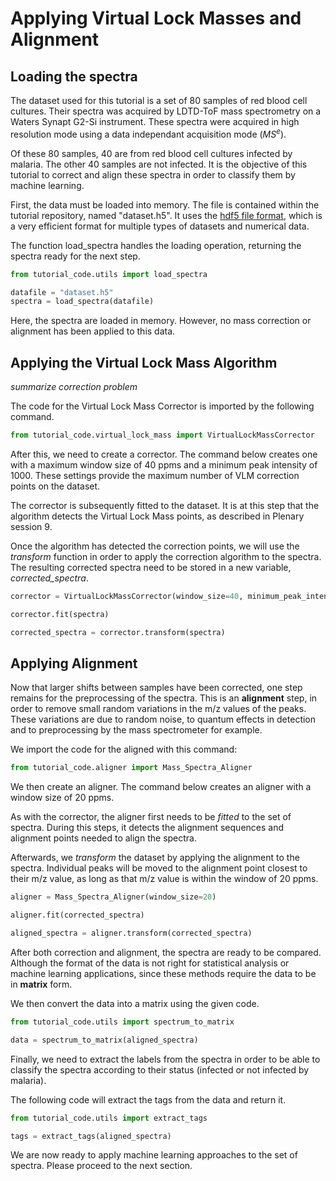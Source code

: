 # Applying Virtual Lock Masses and Alignment

## Loading the spectra

The dataset used for this tutorial is a set of 80 samples of red blood cell cultures. 
Their spectra was acquired by LDTD-ToF mass spectrometry on a Waters Synapt G2-Si instrument. 
These spectra were acquired in high resolution mode using a data independant acquisition mode ($MS^e$).

Of these 80 samples, 40 are from red blood cell cultures infected by malaria. 
The other 40 samples are not infected. It is the objective of this tutorial to correct and align these spectra in order to classify them by machine learning.

First, the data must be loaded into memory. The file is contained within the tutorial repository, named "dataset.h5". 
It uses the [hdf5 file format](https://en.wikipedia.org/wiki/Hierarchical_Data_Format), which is a very efficient format for multiple types of datasets and numerical data.

The function load_spectra handles the loading operation, returning the spectra ready for the next step.

```python
from tutorial_code.utils import load_spectra

datafile = "dataset.h5"
spectra = load_spectra(datafile)
```
Here, the spectra are loaded in memory. 
However, no mass correction or alignment has been applied to this data.

## Applying the Virtual Lock Mass Algorithm

*summarize correction problem*

The code for the Virtual Lock Mass Corrector is imported by the following command.

```python
from tutorial_code.virtual_lock_mass import VirtualLockMassCorrector
```

After this, we need to create a corrector.
The command below creates one with a maximum window size of 40 ppms and a minimum peak intensity of 1000.
These settings provide the maximum number of VLM correction points on the dataset.

The corrector is subsequently fitted to the dataset.
It is at this step that the algorithm detects the Virtual Lock Mass points, as described in Plenary session 9.

Once the algorithm has detected the correction points, we will use the *transform* function in order to apply the correction algorithm to the spectra.
The resulting corrected spectra need to be stored in a new variable, *corrected_spectra*.

```python
corrector = VirtualLockMassCorrector(window_size=40, minimum_peak_intensity=1000)

corrector.fit(spectra)

corrected_spectra = corrector.transform(spectra)
```

## Applying Alignment

Now that larger shifts between samples have been corrected, one step remains for the preprocessing of the spectra.
This is an **alignment** step, in order to remove small random variations in the m/z values of the peaks.
These variations are due to random noise, to quantum effects in detection and to preprocessing by the mass spectrometer for example.

We import the code for the aligned with this command:

```python
from tutorial_code.aligner import Mass_Spectra_Aligner
```
We then create an aligner.
The command below creates an aligner with a window size of 20 ppms.

As with the corrector, the aligner first needs to be *fitted* to the set of spectra.
During this steps, it detects the alignment sequences and alignment points needed to align the spectra.

Afterwards, we *transform* the dataset by applying the alignment to the spectra.
Individual peaks will be moved to the alignment point closest to their m/z value, as long as that m/z value is within the window of 20 ppms.

```python
aligner = Mass_Spectra_Aligner(window_size=20)

aligner.fit(corrected_spectra)

aligned_spectra = aligner.transform(corrected_spectra)
```

After both correction and alignment, the spectra are ready to be compared.
Although the format of the data is not right for statistical analysis or machine learning applications, since these methods require the data to be in **matrix** form.

We then convert the data into a matrix using the given code.

```python
from tutorial_code.utils import spectrum_to_matrix

data = spectrum_to_matrix(aligned_spectra)
```

Finally, we need to extract the labels from the spectra in order to be able to classify the spectra according to their status (infected or not infected by malaria).

The following code will extract the tags from the data and return it.

```python
from tutorial_code.utils import extract_tags

tags = extract_tags(aligned_spectra)
```

We are now ready to apply machine learning approaches to the set of spectra.
Please proceed to the next section.
